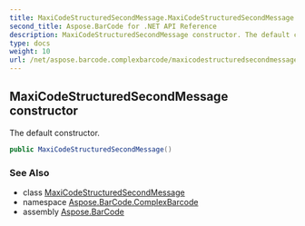 ```yaml
---
title: MaxiCodeStructuredSecondMessage.MaxiCodeStructuredSecondMessage
second_title: Aspose.BarCode for .NET API Reference
description: MaxiCodeStructuredSecondMessage constructor. The default constructor
type: docs
weight: 10
url: /net/aspose.barcode.complexbarcode/maxicodestructuredsecondmessage/maxicodestructuredsecondmessage/
---
```

## MaxiCodeStructuredSecondMessage constructor

The default constructor.

```csharp
public MaxiCodeStructuredSecondMessage()
```

### See Also

* class [MaxiCodeStructuredSecondMessage](../)
* namespace [Aspose.BarCode.ComplexBarcode](../../maxicodestructuredsecondmessage/)
* assembly [Aspose.BarCode](../../../)


